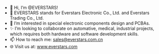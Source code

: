 - 👋 Hi, I’m @EVERSTARS!
- 💞️ EVERSTARS stands for Everstars Electronic Co., Ltd. and Everstars Trading Co., Ltd.
- 👀 I’m interested in special electronic components design and PCBAs.
- ✨ I’m looking to collaborate on automative, medical, industrial projects, which requires both hardware and software development skills.
- 📫 How to reach me: sales@everstars.com.cn
- 🌐 Visit us at: www.everstars.com
